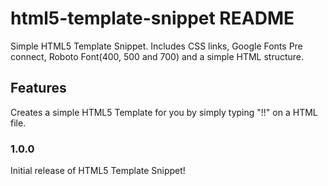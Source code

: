 # html5-template-snippet README

Simple HTML5 Template Snippet. Includes CSS links, Google Fonts Pre connect, Roboto Font(400, 500 and 700) and a simple HTML structure.

## Features

Creates a simple HTML5 Template for you by simply typing "!!" on a HTML file.

### 1.0.0

Initial release of HTML5 Template Snippet!
